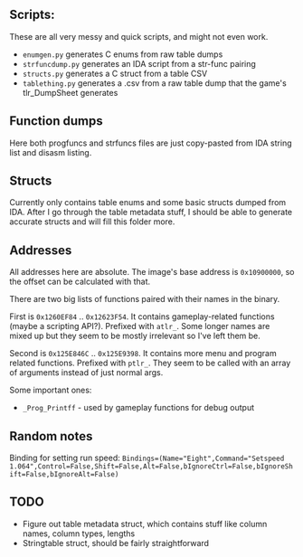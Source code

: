 ## Scripts:
These are all very messy and quick scripts, and might not even work.
* `enumgen.py` generates C enums from raw table dumps
* `strfuncdump.py` generates an IDA script from a str-func pairing
* `structs.py` generates a C struct from a table CSV
* `tablething.py` generates a .csv from a raw table dump that the game's tlr_DumpSheet generates

## Function dumps
Here both progfuncs and strfuncs files are just copy-pasted from IDA string list and disasm listing.

## Structs
Currently only contains table enums and some basic structs dumped from IDA. After I go through the table metadata stuff, I should be able to generate accurate structs and will fill this folder more.

## Addresses
All addresses here are absolute. The image's base address is `0x10900000`, so the offset can be calculated with that.

There are two big lists of functions paired with their names in the binary.

First is `0x1260EF84` .. `0x12623F54`. It contains gameplay-related functions (maybe a scripting API?). Prefixed with `atlr_`.
Some longer names are mixed up but they seem to be mostly irrelevant so I've left them be.

Second is `0x125E846C` .. `0x125E9398`. It contains more menu and program related functions. Prefixed with `ptlr_`.
They seem to be called with an array of arguments instead of just normal args.

Some important ones:
* `_Prog_Printff` - used by gameplay functions for debug output

## Random notes
Binding for setting run speed:
`Bindings=(Name="Eight",Command="Setspeed 1.064",Control=False,Shift=False,Alt=False,bIgnoreCtrl=False,bIgnoreShift=False,bIgnoreAlt=False)`

## TODO
* Figure out table metadata struct, which contains stuff like column names, column types, lengths
* Stringtable struct, should be fairly straightforward